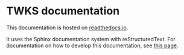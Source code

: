 # TWKS documentation

This documentation is hosted on [readthedocs.io](https://readthedocs.io).

It uses the Sphinx documentation system with reStructuredText. For documentation on how to develop this documentation, see [this page](https://docs.readthedocs.io/).

